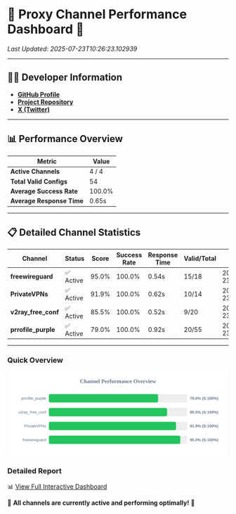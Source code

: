 # 🌟 Proxy Channel Performance Dashboard 🌟

_Last Updated: 2025-07-23T10:26:23.102939_

---

## 👩‍💻 Developer Information

- **[GitHub Profile](https://github.com/4n0nymou3)**  
- **[Project Repository](https://github.com/4n0nymou3/multi-proxy-config-fetcher)**  
- **[X (Twitter)](https://x.com/4n0nymou3)**  

---

## 📊 Performance Overview

| Metric                | Value       |
|-----------------------|-------------|
| **Active Channels**   | 4 / 4       |
| **Total Valid Configs** | 54          |
| **Average Success Rate** | 100.0%      |
| **Average Response Time** | 0.65s       |

---

## 📋 Detailed Channel Statistics

| Channel          | Status     | Score  | Success Rate | Response Time | Valid/Total | Last Success               |
|------------------|------------|--------|--------------|---------------|-------------|----------------------------|
| **freewireguard**  | ✅ Active  | 95.0%  | 100.0% | 0.54s         | 15/18       | 2025-07-23T10:26:23.100833 |
| **PrivateVPNs**  | ✅ Active  | 91.9%  | 100.0% | 0.62s         | 10/14       | 2025-07-23T10:26:22.531780 |
| **v2ray_free_conf**  | ✅ Active  | 85.5%  | 100.0% | 0.52s         | 9/20       | 2025-07-23T10:26:21.865031 |
| **prrofile_purple**  | ✅ Active  | 79.0%  | 100.0% | 0.92s         | 20/55       | 2025-07-23T10:26:21.239868 |

---

### Quick Overview
<div align="center">
  <a href="https://raw.githubusercontent.com/nullluser/NullRepo/refs/heads/main/assets/channel_stats_chart.svg">
    <img src="https://raw.githubusercontent.com/nullluser/NullRepo/refs/heads/main/assets/channel_stats_chart.svg" alt="Source Performance Statistics" width="800">
  </a>
</div>

### Detailed Report
📊 [View Full Interactive Dashboard](https://htmlpreview.github.io/?https://github.com/nullluser/NullRepo/blob/main/assets/performance_report.html)

🎉 **All channels are currently active and performing optimally!** 🎉
